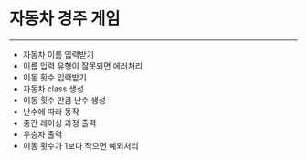 # 자동차 경주 게임
---
* 자동차 이름 입력받기
* 이름 입력 유형이 잘못되면 에러처리
* 이동 횟수 입력받기
* 자동차 class 생성
* 이동 횟수 만큼 난수 생성
* 난수에 따라 동작
* 중간 레이싱 과정 출력
* 우승자 출력
* 이동 횟수가 1보다 작으면 예외처리

